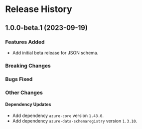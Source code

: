 # Release History

## 1.0.0-beta.1 (2023-09-19)

### Features Added

- Add initial beta release for JSON schema.

### Breaking Changes

### Bugs Fixed

### Other Changes

#### Dependency Updates

- Add dependency `azure-core` version `1.43.0`.
- Add dependency `azure-data-schemaregistry` version `1.3.10`.